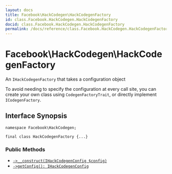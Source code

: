 ```yaml
---
layout: docs
title: Facebook\HackCodegen\HackCodegenFactory
id: class.Facebook.HackCodegen.HackCodegenFactory
docid: class.Facebook.HackCodegen.HackCodegenFactory
permalink: /docs/reference/class.Facebook.HackCodegen.HackCodegenFactory/
---
```

# Facebook\\HackCodegen\\HackCodegenFactory




An ` IHackCodegenFactory ` that takes a configuration object




To avoid needing to specify the configuration at every call site, you
can create your own class using ` CodegenFactoryTrait `, or directly
implement `` ICodegenFactory ``.




## Interface Synopsis




``` Hack
namespace Facebook\HackCodegen;

final class HackCodegenFactory {...}
```




### Public Methods




* [` ->__construct(IHackCodegenConfig $config) `](<class.Facebook.HackCodegen.HackCodegenFactory.__construct.md>)
* [` ->getConfig(): IHackCodegenConfig `](<class.Facebook.HackCodegen.HackCodegenFactory.getConfig.md>)